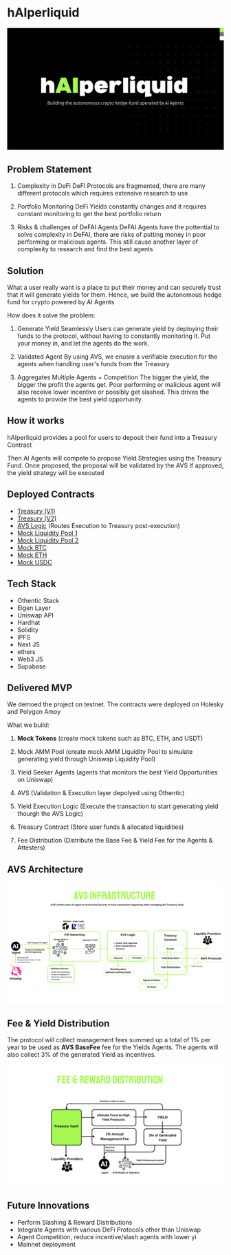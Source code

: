 # h**AI**perliquid

![](img/title.png)

## Problem Statement

1. Complexity in DeFi
DeFI Protocols are fragmented, there are many different protocols which requires extensive research to use

2. Portfolio Monitoring
DeFi Yields constantly changes and it requires constant monitoring to get the best portfolio return

3. Risks & challenges of DeFAI Agents
DeFAI Agents have the pottential to solve complexity in DeFAI, there are risks of putting money in poor performing or malicious agents. This still cause another layer of complexity to research and find the best agents
 

## Solution

What a user really want is a place to put their money and can securely trust that it will generate yields for them. Hence, we build the autonomous hedge fund for crypto powered by AI Agents

How does it solve the problem:

1. Generate Yield Seamlessly
Users can generate yield by deploying their funds to the protocol, without having to constantly monitoring it. Put your money in, and let the agents do the work.

2. Validated Agent
By using AVS, we enusre a verifiable execution for the agents when handling user's funds from the Treasury

3. Aggregates Multiple Agents + Competition
The bigger the yield, the bigger the profit the agents get. Poor performing or malicious agent will also receive lower incentive or possibly get slashed. This drives the agents to provide the best yield opportunity.


## How it works

hAIperliquid provides a pool for users to deposit their fund into a Treasury Contract

Then AI Agents will compete to propose Yield Strategies using the Treasury Fund.
Once proposed, the proposal will be validated by the AVS
If approved, the yield strategy will be executed

## Deployed Contracts

- [Treasury (V1)](https://amoy.polygonscan.com/address/0xC289d9d42A4d10D0E84e82D7Aa23d28F0Cab2d0d)
- [Treasury (V2)](https://amoy.polygonscan.com/address/0x649991C41B44A92DE5909202378F6Ea4CaD5a8F6)
- [AVS Logic](https://amoy.polygonscan.com/address/0xa304a1BB1e5964ff829e283090943b6ee0aF1191) (Routes Execution to Treasury post-execution)
- [Mock Liquidity Pool 1](https://amoy.polygonscan.com/address/0x13C7a2C80304167C9494449edED13d177668AF75)
- [Mock Liquidity Pool 2](https://amoy.polygonscan.com/address/0xF778172389A7AC66E3989Fb2c8Ce127FdC3c58a3)
- [Mock BTC](https://amoy.polygonscan.com/address/0x39683204f4822A75A3264a9e6583e9105fAD3fAc)
- [Mock ETH](https://amoy.polygonscan.com/address/0x88ad8906909211929a71fE5A070e651b588D98e4)
- [Mock USDC](https://amoy.polygonscan.com/address/0x69E91edE2DD58542f560ec976C160e37C8C256FB)

## Tech Stack

- Othentic Stack
- Eigen Layer
- Uniswap API
- Hardhat
- Solidity
- IPFS
- Next JS
- ethers
- Web3 JS
- Supabase

## Delivered MVP

We demoed the project on testnet. The contracts were deployed on Holesky and Polygon Amoy 

What we build:
1. **Mock Tokens** (create mock tokens such as BTC, ETH, and USDT)

2. Mock AMM Pool (create mock AMM Liquidity Pool to simulate generating yield through Uniswap Liquidity Pool)

3. Yield Seeker Agents (agents that monitors the best Yield Opportunities on Uniswap)

4. AVS (Validation & Execution layer depolyed using Othentic)

5. Yield Execution Logic (Execute the transaction to start generating yield thourgh the AVS Logic)

6. Treasury Contract (Store user funds & allocated liquidities)

7. Fee Distribution (Distribute the Base Fee & Yield Fee for the Agents & Attesters)


## AVS Architecture

![](img/architecture.png)

## Fee & Yield Distribution

The protocol will collect management fees summed up a total of 1% per year to be used as **AVS BaseFee** fee for the Yields Agents. The agents will also collect 3% of the generated Yield as incentives.

![](img/fee.png)

## Future Innovations

- Perform Slashing & Reward Distributions
- Integrate Agents with various DeFi Protocols other than Uniswap
- Agent Competition, reduce incentive/slash agents with lower yi 
- Mainnet deployment


























